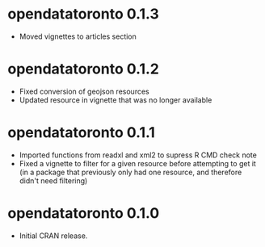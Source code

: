 # opendatatoronto 0.1.3

* Moved vignettes to articles section

# opendatatoronto 0.1.2

* Fixed conversion of geojson resources
* Updated resource in vignette that was no longer available

# opendatatoronto 0.1.1

* Imported functions from readxl and xml2 to supress R CMD check note
* Fixed a vignette to filter for a given resource before attempting to get it (in a package that previously only had one resource, and therefore didn't need filtering) 

# opendatatoronto 0.1.0

* Initial CRAN release.
